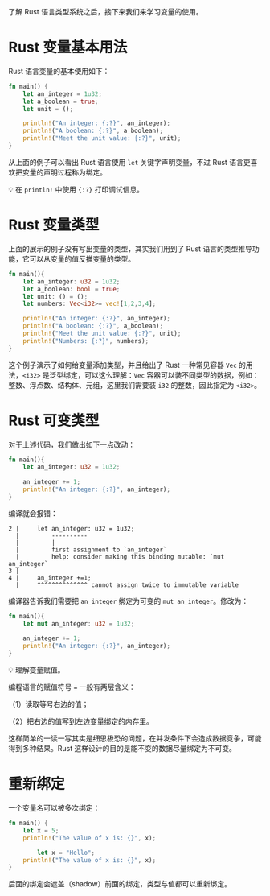 了解 Rust 语言类型系统之后，接下来我们来学习变量的使用。

# Rust 变量基本用法

Rust 语言变量的基本使用如下：

```rust
fn main() {
    let an_integer = 1u32;
    let a_boolean = true;
    let unit = ();

    println!("An integer: {:?}", an_integer);
    println!("A boolean: {:?}", a_boolean);
    println!("Meet the unit value: {:?}", unit);
}
```

从上面的例子可以看出 Rust 语言使用 `let` 关键字声明变量，不过 Rust 语言更喜欢把变量的声明过程称为绑定。

💡 在 `println!` 中使用 `{:?}` 打印调试信息。

# Rust 变量类型

上面的展示的例子没有写出变量的类型，其实我们用到了 Rust 语言的类型推导功能，它可以从变量的值反推变量的类型。

```rust
fn main(){
    let an_integer: u32 = 1u32;
    let a_boolean: bool = true;
    let unit: () = ();
    let numbers: Vec<i32>= vec![1,2,3,4];

    println!("An integer: {:?}", an_integer);
    println!("A boolean: {:?}", a_boolean);
    println!("Meet the unit value: {:?}", unit);
    println!("Numbers: {:?}", numbers);
}
```

这个例子演示了如何给变量添加类型，并且给出了 Rust 一种常见容器 `Vec` 的用法，`<i32>` 是泛型绑定，可以这么理解：`Vec` 容器可以装不同类型的数据，例如：整数、浮点数、结构体、元组，这里我们需要装 `i32` 的整数，因此指定为 `<i32>`。



# Rust 可变类型

对于上述代码，我们做出如下一点改动：

```rust
fn main(){
    let an_integer: u32 = 1u32;
    
    an_integer += 1;
    println!("An integer: {:?}", an_integer);
}
```

编译就会报错：

```shell
2 |     let an_integer: u32 = 1u32;
  |         ----------
  |         |
  |         first assignment to `an_integer`
  |         help: consider making this binding mutable: `mut an_integer`
3 |     
4 |     an_integer +=1;
  |     ^^^^^^^^^^^^^^ cannot assign twice to immutable variable
```

编译器告诉我们需要把 `an_integer` 绑定为可变的 `mut an_integer`。修改为：

```rust
fn main(){
    let mut an_integer: u32 = 1u32;
    
    an_integer += 1;
    println!("An integer: {:?}", an_integer);
}
```

💡 理解变量赋值。

编程语言的赋值符号 `=` 一般有两层含义：

（1）读取等号右边的值；

（2）把右边的值写到左边变量绑定的内存里。

这样简单的一读一写其实是细思极恐的问题，在并发条件下会造成数据竞争，可能得到多种结果。Rust 这样设计的目的是能不变的数据尽量绑定为不可变。

# 重新绑定

一个变量名可以被多次绑定：

```rust
fn main() {
    let x = 5;
    println!("The value of x is: {}", x);

		let x = "Hello";
    println!("The value of x is: {}", x);
}
```

后面的绑定会遮盖（shadow）前面的绑定，类型与值都可以重新绑定。

